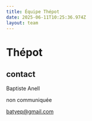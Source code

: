 ```yaml
---
title: Équipe Thépot
date: 2025-06-11T10:25:36.974Z
layout: team
---
```


# Thépot

## contact 

Baptiste Anell

non communiquée 

batyep@gmail.com

